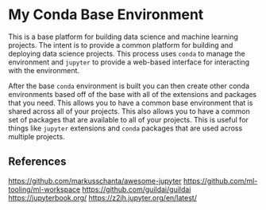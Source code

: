 # My Conda Base Environment

This is a base platform for building data science and machine learning projects. The intent is to provide a common platform for building and deploying data science projects. This process uses `conda` to manage the environment and `jupyter` to provide a web-based interface for interacting with the environment.

After the base `conda` environment is built you can then create other conda environments based off of the base with all of the extensions and packages that you need. This allows you to have a common base environment that is shared across all of your projects. This also allows you to have a common set of packages that are available to all of your projects. This is useful for things like `jupyter` extensions and `conda` packages that are used across multiple projects.

## References

<https://github.com/markusschanta/awesome-jupyter>
<https://github.com/ml-tooling/ml-workspace>
<https://github.com/guildai/guildai>
<https://jupyterbook.org/>
<https://z2jh.jupyter.org/en/latest/>
